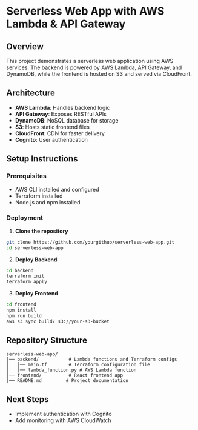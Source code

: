 # Serverless Web App with AWS Lambda & API Gateway

## Overview
This project demonstrates a serverless web application using AWS services. The backend is powered by AWS Lambda, API Gateway, and DynamoDB, while the frontend is hosted on S3 and served via CloudFront.

## Architecture
- **AWS Lambda**: Handles backend logic
- **API Gateway**: Exposes RESTful APIs
- **DynamoDB**: NoSQL database for storage
- **S3**: Hosts static frontend files
- **CloudFront**: CDN for faster delivery
- **Cognito**: User authentication

## Setup Instructions
### Prerequisites
- AWS CLI installed and configured
- Terraform installed
- Node.js and npm installed

### Deployment
1. **Clone the repository**
```sh
git clone https://github.com/yourgithub/serverless-web-app.git
cd serverless-web-app
```
2. **Deploy Backend**
```sh
cd backend
terraform init
terraform apply
```
3. **Deploy Frontend**
```sh
cd frontend
npm install
npm run build
aws s3 sync build/ s3://your-s3-bucket
```

## Repository Structure
```
serverless-web-app/
│── backend/           # Lambda functions and Terraform configs
│   │── main.tf        # Terraform configuration file
│   │── lambda_function.py # AWS Lambda function
│── frontend/          # React frontend app
│── README.md         # Project documentation
```

## Next Steps
- Implement authentication with Cognito
- Add monitoring with AWS CloudWatch
